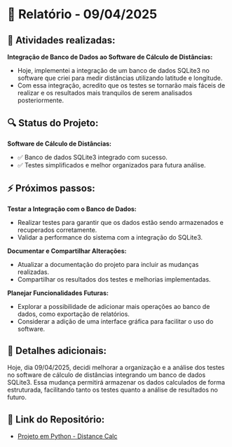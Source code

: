 # 📅 Relatório - 09/04/2025

## 📌 Atividades realizadas:
**Integração de Banco de Dados ao Software de Cálculo de Distâncias:**
- Hoje, implementei a integração de um banco de dados SQLite3 no software que criei para medir distâncias utilizando latitude e longitude.
- Com essa integração, acredito que os testes se tornarão mais fáceis de realizar e os resultados mais tranquilos de serem analisados posteriormente.

## 🔍 Status do Projeto:
**Software de Cálculo de Distâncias:**
- ✅ Banco de dados SQLite3 integrado com sucesso.
- ✅ Testes simplificados e melhor organizados para futura análise.

## ⚡ Próximos passos:
**Testar a Integração com o Banco de Dados:**
- Realizar testes para garantir que os dados estão sendo armazenados e recuperados corretamente.
- Validar a performance do sistema com a integração do SQLite3.

**Documentar e Compartilhar Alterações:**
- Atualizar a documentação do projeto para incluir as mudanças realizadas.
- Compartilhar os resultados dos testes e melhorias implementadas.

**Planejar Funcionalidades Futuras:**
- Explorar a possibilidade de adicionar mais operações ao banco de dados, como exportação de relatórios.
- Considerar a adição de uma interface gráfica para facilitar o uso do software.

## 📝 Detalhes adicionais:
Hoje, dia 09/04/2025, decidi melhorar a organização e a análise dos testes no software de cálculo de distâncias integrando um banco de dados SQLite3. Essa mudança permitirá armazenar os dados calculados de forma estruturada, facilitando tanto os testes quanto a análise de resultados no futuro.

## 🔗 Link do Repositório:
- [Projeto em Python - Distance Calc](https://github.com/JaoVicy/distance-calc-python.git)